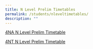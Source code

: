 ```yaml
---
title: N Level Prelim Timetables
permalink: /students/nleveltimetables/
description: ""
---
```

[4NA N Level Prelim Timetable](/files/School%20timetable/O%20and%20N%20Levels/4na%20prelim%20exam%20timetable%202023_final.pdf)

[4NT N Level Prelim Timetable](/files/School%20timetable/O%20and%20N%20Levels/4nt%20prelim%20exam%20timetable%202023_final.pdf)